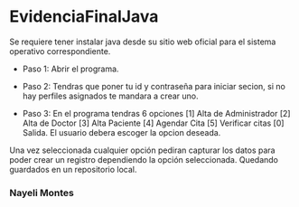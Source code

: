 # EvidenciaFinalJava

Se requiere tener instalar java desde su sitio web oficial para el sistema operativo correspondiente.

- Paso 1: Abrir el programa.

- Paso 2: Tendras que poner tu id y contraseña para iniciar secion, si no hay perfiles asignados te mandara a crear uno.

- Paso 3: En el programa tendras 6 opciones [1] Alta de Administrador [2] Alta de Doctor [3] Alta Paciente [4] Agendar Cita [5] Verificar citas [0] Salida. El usuario debera escoger la opcion deseada.

Una vez seleccionada cualquier opción pediran capturar los datos para poder crear un registro dependiendo la opción seleccionada. Quedando guardados en un repositorio local.

### Nayeli Montes 
